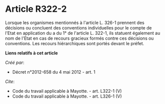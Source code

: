 # Article R322-2

Lorsque les organismes mentionnés à l'article L. 326-1 prennent des décisions ou concluent des conventions individuelles pour
le compte de l'Etat en application du a du 1° de l'article L. 322-1, ils statuent également au nom de l'Etat en cas de
recours gracieux formés contre ces décisions ou conventions. Les recours hiérarchiques sont portés devant le préfet.

**Liens relatifs à cet article**

_Créé par_:

  - Décret n°2012-658 du 4 mai 2012 - art. 1

_Cite_:

  - Code du travail applicable à Mayotte. - art. L322-1 (V)
  - Code du travail applicable à Mayotte. - art. L326-1 (V)
